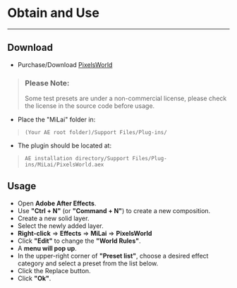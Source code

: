 # Obtain and Use
---
## Download

- Purchase/Download [PixelsWorld](https://milai.tech/products/PixelsWorld/)

> ### Please Note:
> Some test presets are under a non-commercial license, please check the license in the source code before usage.

- Place the "MiLai" folder in:
> `(Your AE root folder)/Support Files/Plug-ins/`

- The plugin should be located at:
> `AE installation directory/Support Files/Plug-ins/MiLai/PixelsWorld.aex`


## Usage

- Open **Adobe After Effects**.
- Use **"Ctrl + N"** (or **"Command + N"**) to create a new composition.
- Create a new solid layer.
- Select the newly added layer.
- **Right-click** => **Effects** => **MiLai** => **PixelsWorld**
- Click **"Edit"** to change the **"World Rules"**.
- A **menu will pop up**.
- In the upper-right corner of **"Preset list"**, choose a desired effect category and select a preset from the list below.
- Click the Replace button.
- Click **"Ok"**.